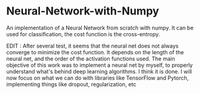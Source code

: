 # Neural-Network-with-Numpy
An implementation of a Neural Network from scratch with numpy. It can be used for classification, the cost function is the cross-entropy.

EDIT : After several test, it seems that the neural net does not always converge to minimize the cost function. It depends on the length of the neural net, and the order of the activation functions used.
The main objective of this work was to implement a neural net by myself, to properly understand what's behind deep learning algorithms. I think it is done.
I will now focus on what we can do with libraries like TensorFlow and Pytorch, implementing things like dropout, regularization, etc
